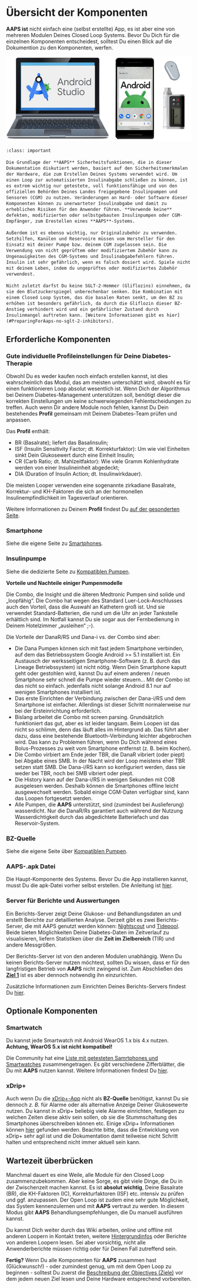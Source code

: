# Übersicht der Komponenten

**AAPS ist** nicht einfach eine (selbst erstellte) App, es ist aber eine von mehreren Modulen Deines Closed Loop Systems. Bevor Du Dich für die einzelnen Komponenten entscheidest, solltest Du einen Blick auf die Dokumention zu den Komponenten, werfen.

![Übersicht der Komponenten](../images/modules.png)

```{admonition} IMPORTANT SAFETY NOTICE
:class: important

Die Grundlage der **AAPS** Sicherheitsfunktionen, die in dieser Dokumentation diskutiert werden, basiert auf den Sicherheitsmerkmalen der Hardware, die zum Erstellen Deines Systems verwendet wird. Um einen Loop zur automatisierten Insulinabgabe schließen zu können, ist es extrem wichtig nur getestete, voll funktionsfähige und von den offiziellen Behörden Deines Landes freigegebene Insulinpumpen und Sensoren (CGM) zu nutzen. Veränderungen an Hard- oder Software dieser Komponenten können zu unerwarteter Insulinabgabe und damit zu erheblichen Risiken für den Anwender führen. **Verwende keine** defekten, modifizierten oder selbstgebauten Insulinpumpen oder CGM-Empfänger, zum Erestellen eines **AAPS**-Systems.

Außerdem ist es ebenso wichtig, nur Originalzubehör zu verwenden. Setzhilfen, Kanülen und Reservoire müssen vom Hersteller für den Einsatz mit deiner Pumpe bzw. deinem CGM zugelassen sein. Die Verwendung von nicht geprüftem oder modifiziertem Zubehör kann zu Ungenauigkeiten des CGM-Systems und Insulinabgabefehlern führen. Insulin ist sehr gefährlich, wenn es falsch dosiert wird. Spiele nicht mit deinem Leben, indem du ungeprüftes oder modifiziertes Zubehör verwendest.

Nicht zuletzt darfst Du keine SGLT-2-Hemmer (Gliflozins) einnehmen, da sie den Blutzuckerspiegel unberechenbar senken. Die Kombination mit einem Closed Loop System, das die basalen Raten senkt, um den BZ zu erhöhen ist besonders gefährlich, da durch die Gliflozin dieser BZ-Anstieg verhindert wird und ein gefährlicher Zustand durch Insulinmangel auftreten kann. [Weitere Informationen gibt es hier](#PreparingForAaps-no-sglt-2-inhibitors).
```

## Erforderliche Komponenten

### Gute individuelle Profileinstellungen für Deine Diabetes-Therapie

Obwohl Du es weder kaufen noch einfach erstellen kannst, ist dies wahrscheinlich das Modul, das am meisten unterschätzt wird, obwohl es für einen funktionieren Loop absolut wesentlich ist. Wenn Dich der Algorithmus bei Deinem Diabetes-Management unterstützen soll, benötigt dieser die korrekten Einstellungen um keine schwerwiegenden Fehlentscheidungen zu treffen. Auch wenn Dir andere Module noch fehlen, kannst Du Dein bestehendes **Profil** gemeinsam mit Deinem Diabetes-Team prüfen und anpassen.

Das **Profil** enthält:

- BR (Basalrate); liefert das Basalinsulin;
- ISF (Insulin Sensitivity Factor; dt. Korrekturfaktor): Um wie viel Einheiten sinkt Dein Glukosewert durch eine Einheit Insulin;
- CR (Carb Ratio; dt. Mahlzeitfaktor): Wie viele Gramm Kohlenhydrate werden von einer Insulineinheit abgedeckt;
- DIA (Duration of Insulin Action; dt. Insulinwirkdauer).

Die meisten Looper verwenden eine sogenannte zirkadiane Basalrate, Korrektur- und KH-Faktoren die sich an der hormonellen Insulinempfindlichkeit im Tagesverlauf orientieren.

Weitere Informationen zu Deinem **Profil** findest Du [auf der gesonderten Seite](../SettingUpAaps/YourAapsProfile.md).

### Smartphone

Siehe die eigene Seite zu [Smartphones](../Getting-Started/Phones.md).

### Insulinpumpe

Siehe die dedizierte Seite zu [Kompatiblen Pumpen](../Getting-Started/CompatiblePumps.md).

**Vorteile und Nachteile einiger Pumpenmodelle**

Die Combo, die Insight und die älteren Medtronic Pumpen sind solide und „loopfähig“. Die Combo hat wegen des Standard Luer-Lock-Anschlusses auch den Vorteil, dass die Auswahl an Kathetern groß ist. Und sie verwendet Standard-Batterien, die rund um die Uhr an jeder Tankstelle erhältlich sind. Im Notfall kannst Du sie sogar aus der Fernbedienung in Deinem Hotelzimmer „ausleihen“ ;-).

Die Vorteile der DanaR/RS und Dana-i vs. der Combo sind aber:

- Die Dana Pumpen können sich mit fast jedem Smartphone verbinden, auf dem das Betriebssystem Google Android >= 5.1 installiert ist. Ein Austausch der werksseitigen Smartphone-Software (z. B. durch das Lineage Betriebssystem) ist nicht nötig. Wenn Dein Smartphone kaputt geht oder gestohlen wird, kannst Du auf einem anderen / neuen Smartphone sehr schnell die Pumpe wieder steuern... Mit der Combo ist das nicht so einfach.  jedenfalls nicht solange Android 8.1 nur auf wenigen Smartphones installiert ist.
- Das erste Einrichten der Verbindung zwischen der Dana-i/RS und dem Smartphone ist einfacher. Allerdings ist dieser Schritt normalerweise nur bei der Ersteinrichtung erforderlich.
- Bislang arbeitet die Combo mit screen parsing. Grundsätzlich funktioniert das gut, aber es ist leider langsam. Beim Loopen ist das nicht so schlimm, denn das läuft alles im Hintergrund ab. Das führt aber dazu, dass eine bestehende Bluetooth-Verbindung leichter abgebrochen wird. Das kann zu Problemen führen, wenn Du Dich während eines Bolus-Prozesses zu weit vom Smartphone entfernst (z. B. beim Kochen).
- Die Combo virbiert am Ende jeder TBR, die DanaR vibriert (oder piept) bei Abgabe eines SMB. In der Nacht wird der Loop meistens eher TBR setzen statt SMB.  Die Dana-i/RS kann so konfiguriert werden, dass sie weder bei TBR, noch bei SMB vibriert oder piept.
- Die History kann auf der Dana-i/RS in wenigen Sekunden mit COB ausgelesen werden. Deshalb können die Smartphones offline leicht ausgewechselt werden. Sobald einige CGM-Daten verfügbar sind, kann das Loopen fortgesetzt werden.
- Alle Pumpen, die **AAPS** unterstützt, sind (zumindest bei Auslieferung) wasserdicht. Nur die DanaR/Rs garantiert auch während der Nutzung Wasserdichtigkeit durch das abgedichtete Batteriefach und das Reservoir-System.

### BZ-Quelle

Siehe die eigene Seite über [Kompatiblen Pumpen](../Getting-Started/CompatiblesCgms.md).

### **AAPS**-.apk Datei

Die Haupt-Komponente des Systems. Bevor Du die App installieren kannst, musst Du die apk-Datei vorher selbst erstellen. Die Anleitung ist [hier](../SettingUpAaps/BuildingAaps.md).

### Server für Berichte und Auswertungen

Ein Berichts-Server zeigt Deine Glukose- und Behandlungsdaten an und erstellt Berichte zur detaillierten Analyse. Derzeit gibt es zwei Berichts-Server, die mit AAPS genutzt werden können: [Nightscout](#SettingUpTheReportingServer-nightscout) und [Tidepool](#SettingUpTheReportingServer-tidepool). Beide bieten Möglichkeiten Deine Diabetes-Daten im Zeitverlauf zu visualisieren, liefern Statistiken über die **Zeit im Zielbereich** (TIR) und andere Messgrößen.

Der Berichts-Server ist von den anderen Modulen unabhängig. Wenn Du keinen Berichts-Server nutzen möchtest, sollten Du wissen, dass er für den langfristigen Betrieb von **AAPS** nicht zwingend ist. Zum Abschließen des [**Ziel 1**](#objectives-objective1) ist es aber dennoch notwendig ihn einzurichten.

Zusätzliche Informationen zum Einrichten Deines Berichts-Servers findest Du [hier](../SettingUpAaps/SettingUpTheReportingServer.md).

## Optionale Komponenten

### Smartwatch

Du kannst jede Smartwatch mit Android WearOS 1.x bis 4.x nutzen. **Achtung, WearOS 5.x ist nicht kompatibel!**

Die Community hat eine [Liste mit getesteten Samrtphones und Smartwatches](#Phones-list-of-tested-phones) zusammengetragen. Es gibt verschiedene Zifferblätter, die Du mit **AAPS** nutzen kannst. Weitere Informationen findest Du [hier](../WearOS/WearOsSmartwatch.md).

### xDrip+

Auch wenn Du die [xDrip+-App](https://xdrip.readthedocs.io/en/latest/) nicht als **BZ-Quelle** benötigst, kannst Du sie dennoch _z. B._ für Alarme oder als alternative Anzeige Deiner Glukosewerte nutzen. Du kannst in xDrip+ beliebig viele Alarme einrichten, festlegen zu welchen Zeiten diese aktiv sein sollen, ob sie die Stummschaltung des Smartphones überschreiben können etc. Einige xDrip+ Informationen können [hier](../CompatibleCgms/xDrip.md) gefunden werden. Beachte bitte, dass die Entwicklung von xDrip+ sehr agil ist und die Dokumentation damit teilweise nicht Schritt halten und entsprechend nicht immer aktuell sein kann.

## Wartezeit überbrücken

Manchmal dauert es eine Weile, alle Module für den Closed Loop zusammenzubekommen. Aber keine Sorge, es gibt viele Dinge, die Du in der Zwischenzeit machen kannst. Es ist **absolut wichtig**, Deine Basalrate (BR), die KH-Faktoren (IC), Korrekturfaktoren (ISF) etc. intensiv zu prüfen und ggf. anzupassen. Der Open Loop ist zudem eine sehr gute Möglichkeit, das System kennenzulernen und mit **AAPS** vertraut zu werden. In diesem Modus gibt **AAPS** Behandlungsempfehlungen, die Du manuell ausführen kannst.

Du kannst Dich weiter durch das Wiki arbeiten, online und offline mit anderen Loopern in Kontakt treten, weitere [Hintergrundinfos](../UsefulLinks/BackgroundReading.md) oder Berichte von anderen Loopern lesen. Sei aber vorsichtig, nicht alle Anwenderberichte müssen richtig oder für Deinen Fall zutreffend sein.

**Fertig?** Wenn Du alle Komponenten für **AAPS** zusammen hast (Glückwunsch!) - oder zumindest genug, um mit dem Open Loop zu beginnen - solltest Du zuerst die [Beschreibung der Objectives (Ziele)](../SettingUpAaps/CompletingTheObjectives.md) vor dem jedem neuen Ziel lesen und Deine Hardware entsprechend vorbereiten.
